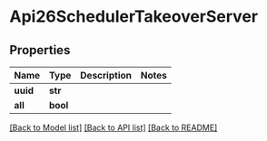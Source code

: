 # Api26SchedulerTakeoverServer

## Properties
Name | Type | Description | Notes
------------ | ------------- | ------------- | -------------
**uuid** | **str** |  | 
**all** | **bool** |  | 

[[Back to Model list]](../README.md#documentation-for-models) [[Back to API list]](../README.md#documentation-for-api-endpoints) [[Back to README]](../README.md)


